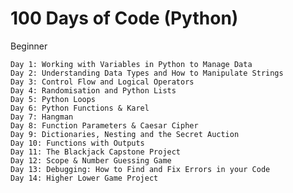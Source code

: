 # 100 Days of Code (Python)

Beginner

    Day 1: Working with Variables in Python to Manage Data
    Day 2: Understanding Data Types and How to Manipulate Strings
    Day 3: Control Flow and Logical Operators
    Day 4: Randomisation and Python Lists
    Day 5: Python Loops
    Day 6: Python Functions & Karel
    Day 7: Hangman
    Day 8: Function Parameters & Caesar Cipher
    Day 9: Dictionaries, Nesting and the Secret Auction
    Day 10: Functions with Outputs
    Day 11: The Blackjack Capstone Project
    Day 12: Scope & Number Guessing Game
    Day 13: Debugging: How to Find and Fix Errors in your Code
    Day 14: Higher Lower Game Project
